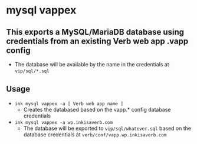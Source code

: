 # mysql vappex

## This exports a MySQL/MariaDB database using credentials from an existing Verb web app .vapp config
- The database will be available by the name in the credentials at `vip/sql/*.sql`

## Usage
- `ink mysql vappex -a [ Verb web app name ]`
  - Creates the databased based on the vapp.* config database credentials
- `ink mysql vappex -a wp.inkisaverb.com`
  - The database will be exported to `vip/sql/whatever.sql` based on the database credentials at `verb/conf/vapp.wp.inkisaverb.com`
